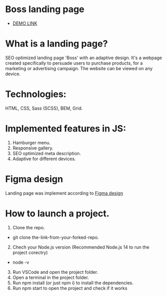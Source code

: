 # Boss landing page
- [DEMO LINK](https://vladyslava-buzova.github.io/boss-landing)

# What is a landing page?
SEO optimized landing page 'Boss' with an adaptive design.
It's a webpage created specifically to persuade users to purchase products, for a marketing or advertising campaign.
The website can be viewed on any device.

# Technologies:
HTML, CSS, Sass (SCSS), BEM, Grid.

# Implemented features in JS:
1. Hamburger menu.
2. Responsive gallery.
3. SEO optimized meta description.
4. Adaptive for different devices.

# Figma design
Landing page was implement according to
[Figma design](https://www.figma.com/file/RWScbRqfMiupSIXuihheey/BOSE-(Copy)?node-id=0%3A1&t=GDEMzP78gSRqotVU-0)

# How to launch a project.
1. Clone the repo.
  - git clone the-link-from-your-forked-repo.
2. Chech your Node.js version (Recommended Node.js 14 to run the project corectry)
  - node -v
3. Run VSCode and open the project folder.
4. Open a terminal in the project folder.
5. Run npm install (or just npm i) to install the dependencies.
6. Run npm start to open the project and check if it works

